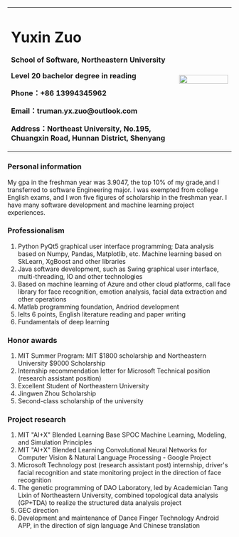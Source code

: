 <table border="0">
  <tr>
    <td width="75%">
      <h1>Yuxin Zuo</h1>
      <p><b>School of Software, Northeastern University</b></p>
      <p><b>Level 20 bachelor degree in reading</b></p>
      <p><b>Phone：+86 13994345962</b></p>
      <p><b>Email：truman.yx.zuo@outlook.com</b></p>
      <p><b>Address：Northeast University, No.195, Chuangxin Road, Hunnan District, Shenyang</b></p>
    </td>
    <td width="25%">
      <img src="https://z3.ax1x.com/2021/09/25/4szkNR.jpg" width="100%">      
    </td>
  </tr>
</table>

###  Personal information
My gpa in the freshman year was 3.9047, the top 10% of my grade,and I transferred to software Engineering major. I was exempted from college English exams, and I won five figures of scholarship in the freshman year. I have many software development and machine learning project experiences.

###  Professionalism
1. Python PyQt5 graphical user interface programming; Data analysis based on Numpy, Pandas, Matplotlib, etc. Machine learning based on SkLearn, XgBoost and other libraries  
2. Java software development, such as Swing graphical user interface, multi-threading, IO and other technologies  
3. Based on machine learning of Azure and other cloud platforms, call face library for face recognition, emotion analysis, facial data extraction and other operations  
4. Matlab programming foundation, Andriod development  
5. Ielts 6 points, English literature reading and paper writing  
6. Fundamentals of deep learning

###  Honor awards
1. MIT Summer Program: MIT $1800 scholarship and Northeastern University $9000 Scholarship  
2. Internship recommendation letter for Microsoft Technical position (research assistant position)  
3. Excellent Student of Northeastern University  
4. Jingwen Zhou Scholarship  
5. Second-class scholarship of the university

###  Project research
1. MIT "AI+X" Blended Learning Base SPOC Machine Learning, Modeling, and Simulation Principles  
2. MIT "AI+X" Blended Learning Convolutional Neural Networks for Computer Vision & Natural Language Processing - Google Project  
3. Microsoft Technology post (research assistant post) internship, driver's facial recognition and state monitoring project in the direction of face recognition  
4. The genetic programming of DAO Laboratory, led by Academician Tang Lixin of Northeastern University, combined topological data analysis (GP+TDA) to realize the structured data analysis project  
5. GEC direction  
6. Development and maintenance of Dance Finger Technology Android APP, in the direction of sign language And Chinese translation


